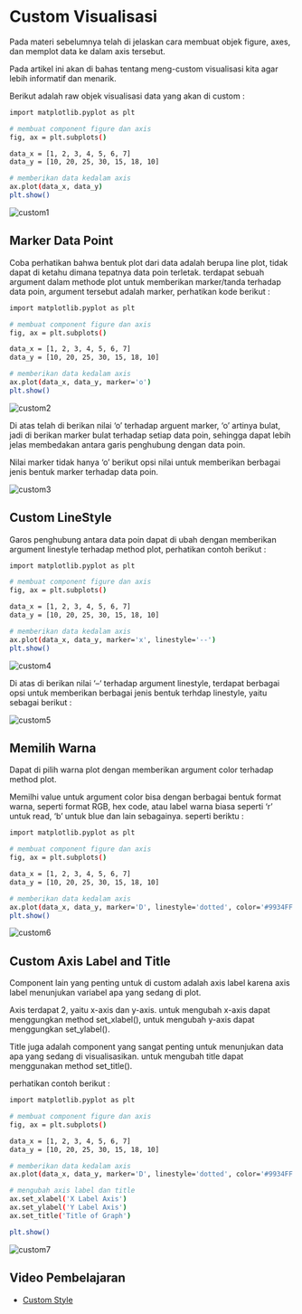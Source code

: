 <h1>Custom Visualisasi</h1>

Pada materi sebelumnya telah di jelaskan cara membuat objek figure, axes, dan memplot data ke dalam axis tersebut.

Pada artikel ini akan di bahas tentang meng-custom visualisasi kita agar lebih informatif dan menarik.

Berikut adalah raw objek visualisasi data yang akan di custom :
```sh
import matplotlib.pyplot as plt

# membuat component figure dan axis
fig, ax = plt.subplots()

data_x = [1, 2, 3, 4, 5, 6, 7]
data_y = [10, 20, 25, 30, 15, 18, 10]

# memberikan data kedalam axis
ax.plot(data_x, data_y)
plt.show()
```
<img src="https://github.com/boyzitakazi/Source-Code-Belajar/blob/master/Python%20Course%20For%20Data%20Science/img/IMG%20WEEK%203/custom1.png" alt="custom1">

<h2>Marker Data Point</h2>

Coba perhatikan bahwa bentuk plot dari data adalah berupa line plot, tidak dapat di ketahu dimana tepatnya data poin terletak. terdapat sebuah argument dalam methode plot untuk memberikan marker/tanda terhadap data poin, argument tersebut adalah marker, perhatikan kode berikut :
```sh
import matplotlib.pyplot as plt

# membuat component figure dan axis
fig, ax = plt.subplots()

data_x = [1, 2, 3, 4, 5, 6, 7]
data_y = [10, 20, 25, 30, 15, 18, 10]

# memberikan data kedalam axis
ax.plot(data_x, data_y, marker='o')
plt.show()
```
<img src="https://github.com/boyzitakazi/Source-Code-Belajar/blob/master/Python%20Course%20For%20Data%20Science/img/IMG%20WEEK%203/custom2.png" alt="custom2">


Di atas telah di berikan nilai ‘o’ terhadap arguent marker, ‘o’ artinya bulat, jadi di berikan marker bulat terhadap setiap data poin, sehingga dapat lebih jelas membedakan antara garis penghubung dengan data poin.

Nilai marker tidak hanya ‘o’ berikut opsi nilai untuk memberikan berbagai jenis bentuk marker terhadap data poin.

<img src="https://github.com/boyzitakazi/Source-Code-Belajar/blob/master/Python%20Course%20For%20Data%20Science/img/IMG%20WEEK%203/custom3.png" alt="custom3">

<h2>Custom LineStyle</h2>

Garos penghubung antara data poin dapat di ubah dengan memberikan argument linestyle terhadap method plot, perhatikan contoh berikut :
```sh
import matplotlib.pyplot as plt

# membuat component figure dan axis
fig, ax = plt.subplots()

data_x = [1, 2, 3, 4, 5, 6, 7]
data_y = [10, 20, 25, 30, 15, 18, 10]

# memberikan data kedalam axis
ax.plot(data_x, data_y, marker='x', linestyle='--')
plt.show()
```

<img src="https://github.com/boyzitakazi/Source-Code-Belajar/blob/master/Python%20Course%20For%20Data%20Science/img/IMG%20WEEK%203/custom4.png" alt="custom4">

Di atas di berikan nilai ‘–‘ terhadap argument linestyle, terdapat berbagai opsi untuk memberikan berbagai jenis bentuk terhdap linestyle, yaitu sebagai berikut :

<img src="https://github.com/boyzitakazi/Source-Code-Belajar/blob/master/Python%20Course%20For%20Data%20Science/img/IMG%20WEEK%203/custom5.png" alt="custom5">

<h2>Memilih Warna</h2>

Dapat di pilih warna plot dengan memberikan argument color terhadap method plot.

Memilhi value untuk argument color bisa dengan berbagai bentuk format warna, seperti format RGB, hex code, atau label warna biasa seperti ‘r’ untuk read, ‘b’ untuk blue dan lain sebagainya. seperti beriktu :
```sh
import matplotlib.pyplot as plt

# membuat component figure dan axis
fig, ax = plt.subplots()

data_x = [1, 2, 3, 4, 5, 6, 7]
data_y = [10, 20, 25, 30, 15, 18, 10]

# memberikan data kedalam axis
ax.plot(data_x, data_y, marker='D', linestyle='dotted', color='#9934FF')
plt.show()
```
<img src="https://github.com/boyzitakazi/Source-Code-Belajar/blob/master/Python%20Course%20For%20Data%20Science/img/IMG%20WEEK%203/custom6.png" alt="custom6">

<h2>Custom Axis Label and Title</h2>

Component lain yang penting untuk di custom adalah axis label karena axis label menunjukan variabel apa yang sedang di plot.

Axis terdapat 2, yaitu x-axis dan y-axis. untuk mengubah x-axis dapat menggungkan method set_xlabel(), untuk mengubah y-axis dapat menggungkan set_ylabel().

Title juga adalah component yang sangat penting untuk menunjukan data apa yang sedang di visualisasikan. untuk mengubah title dapat menggunakan method set_title().

perhatikan contoh berikut :
```sh
import matplotlib.pyplot as plt

# membuat component figure dan axis
fig, ax = plt.subplots()

data_x = [1, 2, 3, 4, 5, 6, 7]
data_y = [10, 20, 25, 30, 15, 18, 10]

# memberikan data kedalam axis
ax.plot(data_x, data_y, marker='D', linestyle='dotted', color='#9934FF')

# mengubah axis label dan title
ax.set_xlabel('X Label Axis')
ax.set_ylabel('Y Label Axis')
ax.set_title('Title of Graph')

plt.show()
```
<img src="https://github.com/boyzitakazi/Source-Code-Belajar/blob/master/Python%20Course%20For%20Data%20Science/img/IMG%20WEEK%203/custom7.png" alt="custom7">

<h2>Video Pembelajaran</h2>
<ul>
    <li><a href="https://youtu.be/yj-Vdi0t4rk">Custom Style</a></li>
</ul>